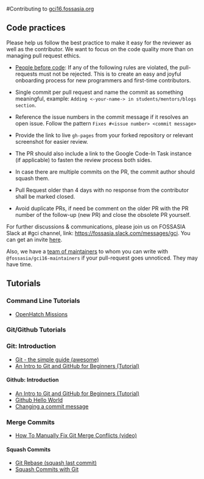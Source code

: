 \#Contributing to [gci16.fossasia.org](http://gci16.fossasia.org/)

## Code practices

Please help us follow the best practice to make it easy for the reviewer as well as the contributor.
We want to focus on the code quality more than on managing pull request ethics.

- [People before code](http://hintjens.com/blog:95): If any of the following rules are violated, the pull-requests must not be rejected. This is to create an easy and joyful onboarding process for new programmers and first-time contributors.

- Single commit per pull request and name the commit as something meaningful, example: `Adding <-your-name-> in students/mentors/blogs section`.

- Reference the issue numbers in the commit message if it resolves an open issue. Follow the pattern `Fixes #<issue number> <commit message>`

- Provide the link to live `gh-pages` from your forked repository or relevant screenshot for easier review.

- The PR should also include a link to the Google Code-In Task instance (if applicable) to fasten the review process both sides.

- In case there are multiple commits on the PR, the commit author should squash them.

- Pull Request older than 4 days with no response from the contributor shall be marked closed.

- Avoid duplicate PRs, if need be comment on the older PR with the PR number of the follow-up (new PR) and close the obsolete PR yourself.

For further discussions & communications, please join us on FOSSASIA Slack at #gci channel, link: <https://fossasia.slack.com/messages/gci>.
You can get an invite [here](http://fossasia-slack.herokuapp.com/).

Also, we have a [team of maintainers](maintainers.md) to whom you can write with `@fossasia/gci16-maintainers`
if your pull-request goes unnoticed. They may have time.

## Tutorials

### Command Line Tutorials

- [OpenHatch Missions](https://openhatch.org/missions/)

### Git/Github Tutorials

### Git: Introduction

- [Git - the simple guide (awesome)](http://rogerdudler.github.io/git-guide/)
- [An Intro to Git and GitHub for Beginners (Tutorial)](http://product.hubspot.com/blog/git-and-github-tutorial-for-beginners)

#### Github: Introduction

- [An Intro to Git and GitHub for Beginners (Tutorial)](http://product.hubspot.com/blog/git-and-github-tutorial-for-beginners)
- [Github Hello World](https://guides.github.com/activities/hello-world/)
- [Changing a commit message](https://help.github.com/articles/changing-a-commit-message/)

### Merge Commits

- [How To Manually Fix Git Merge Conflicts (video)](https://www.youtube.com/watch?v=g8BRcB9NLp4)

#### Squash Commits

- [Git Rebase (squash last commit)](https://www.youtube.com/watch?v=qh9KtjfjzCU)
- [Squash Commits with Git](https://davidwalsh.name/squash-commits-git)
